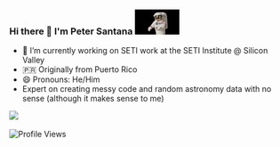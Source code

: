 ### Hi there 👋 I'm Peter Santana <img src="https://github.com/peter-santana/peter-santana/blob/main/giphy-3.gif" width="80px" tall="40px">

- 🔭 I’m currently working on SETI work at the SETI Institute @ Silicon Valley
- 🇵🇷 Originally from Puerto Rico
- 😄 Pronouns: He/Him
- Expert on creating messy code and random astronomy data with no sense (although it makes sense to me)



<img height="180em" src="https://github-readme-stats.vercel.app/api?username=peter-santana&show_icons=true&hide_border=true&&count_private=true&include_all_commits=true" />

![Profile Views](https://api.ghprofile.me/view?username=peter-santana&color=2E3440&label=profile_views)
